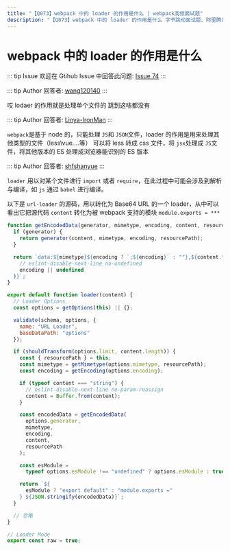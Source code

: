 ```yaml
---
title: "【Q073】webpack 中的 loader 的作用是什么 | webpack高频面试题"
description: "【Q073】webpack 中的 loader 的作用是什么 字节跳动面试题、阿里腾讯面试题、美团小米面试题。"
---
```


# webpack 中的 loader 的作用是什么

::: tip Issue
欢迎在 Gtihub Issue 中回答此问题: [Issue 74](https://github.com/shfshanyue/Daily-Question/issues/74)
:::

::: tip Author
回答者: [wang120140](https://github.com/wang120140)
:::

哎 lodaer 的作用就是处理单个文件的 跳到这啥都没有

::: tip Author
回答者: [Linya-IronMan](https://github.com/Linya-IronMan)
:::

`webpack`是基于 node 的，只能处理 `JS`和 `JSON`文件，loader 的作用是用来处理其他类型的文件（less\vue....等）
可以将 less 转成 css 文件，将 `jsx`处理成 `JS`文件，将其他版本的 ES 处理成浏览器能识别的 ES 版本

::: tip Author
回答者: [shfshanyue](https://github.com/shfshanyue)
:::

`loader` 用以对某个文件进行 `import` 或者 `require`，在此过程中可能会涉及到解析与编译，如 `js` 通过 `babel` 进行编译。

以下是 `url-loader` 的源码，用以转化为 Base64 URL 的一个 loader，从中可以看出它把源代码 `content` 转化为被 webpack 支持的模块 `module.exports = ***`

```js
function getEncodedData(generator, mimetype, encoding, content, resourcePath) {
  if (generator) {
    return generator(content, mimetype, encoding, resourcePath);
  }

  return `data:${mimetype}${encoding ? `;${encoding}` : ""},${content.toString(
    // eslint-disable-next-line no-undefined
    encoding || undefined
  )}`;
}

export default function loader(content) {
  // Loader Options
  const options = getOptions(this) || {};

  validate(schema, options, {
    name: "URL Loader",
    baseDataPath: "options"
  });

  if (shouldTransform(options.limit, content.length)) {
    const { resourcePath } = this;
    const mimetype = getMimetype(options.mimetype, resourcePath);
    const encoding = getEncoding(options.encoding);

    if (typeof content === "string") {
      // eslint-disable-next-line no-param-reassign
      content = Buffer.from(content);
    }

    const encodedData = getEncodedData(
      options.generator,
      mimetype,
      encoding,
      content,
      resourcePath
    );

    const esModule =
      typeof options.esModule !== "undefined" ? options.esModule : true;

    return `${
      esModule ? "export default" : "module.exports ="
    } ${JSON.stringify(encodedData)}`;
  }

  // 忽略
}

// Loader Mode
export const raw = true;
```
